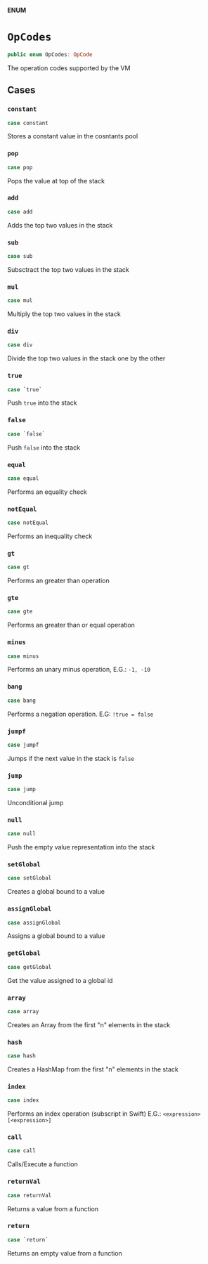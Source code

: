 **ENUM**

# `OpCodes`

```swift
public enum OpCodes: OpCode
```

The operation codes supported by the VM

## Cases
### `constant`

```swift
case constant
```

Stores a constant value in the cosntants pool

### `pop`

```swift
case pop
```

Pops the value at top of the stack

### `add`

```swift
case add
```

Adds the top two values in the stack

### `sub`

```swift
case sub
```

Subsctract the top two values in the stack

### `mul`

```swift
case mul
```

Multiply the top two values in the stack

### `div`

```swift
case div
```

Divide the top two values in the stack one by the other

### `true`

```swift
case `true`
```

Push `true` into the stack

### `false`

```swift
case `false`
```

Push `false` into the stack

### `equal`

```swift
case equal
```

Performs an equality check

### `notEqual`

```swift
case notEqual
```

Performs an inequality check

### `gt`

```swift
case gt
```

Performs an greater than operation

### `gte`

```swift
case gte
```

Performs an greater than or equal operation

### `minus`

```swift
case minus
```

Performs an unary minus operation, E.G.: `-1, -10`

### `bang`

```swift
case bang
```

Performs a negation operation. E.G: `!true = false`

### `jumpf`

```swift
case jumpf
```

Jumps if the next value in the stack is `false`

### `jump`

```swift
case jump
```

Unconditional jump

### `null`

```swift
case null
```

Push the empty value representation into the stack

### `setGlobal`

```swift
case setGlobal
```

Creates a global bound to a value

### `assignGlobal`

```swift
case assignGlobal
```

Assigns a global bound to a value

### `getGlobal`

```swift
case getGlobal
```

Get the value assigned to a global id

### `array`

```swift
case array
```

Creates an Array from the first "n" elements in the stack

### `hash`

```swift
case hash
```

Creates a HashMap from the first "n" elements in the stack

### `index`

```swift
case index
```

Performs an index operation (subscript in Swift) E.G.: `<expression>[<expression>]`

### `call`

```swift
case call
```

Calls/Execute a function

### `returnVal`

```swift
case returnVal
```

Returns a value from a function

### `return`

```swift
case `return`
```

Returns an empty value from a function
